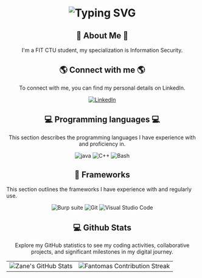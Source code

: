 <div align="center">
    <h1>
        <img src="https://readme-typing-svg.herokuapp.com?font=Jetbrains+mono&size=40&duration=3000&color=33FF33&center=true&vCenter=true&width=435&lines=Hey..+I'm+Michael;This+is..;..my+Github..;" alt="Typing SVG"/>
    </h1>
</div>
<div align="center">
    <h2>🚀 About Me 🚀</h2>
    <p>I'm a FIT CTU student, my specialization is Information Security.</p>
</div>
<div align="center">
    <h2>🌎 Connect with me 🌎</h2>
    <p> To connect with me, you can find my personal details on LinkedIn.</p>
    <a href="https://www.linkedin.com/in/michal-otamas-a26496313">
        <img src="https://img.shields.io/badge/LinkedIn-0077B5?style=for-the-badge&logo=linkedin&logoColor=white" alt="LinkedIn"/>
    </a>
</div>

<div align="center">
    <h2>💻 Programming languages 💻</h2>
    <p>This section describes the programming languages I have experience with and proficiency in.</p>
    <img src="https://img.shields.io/badge/C-007396?style=for-the-badge&logo=java&logoColor=white" alt="java" />
    <img src="https://img.shields.io/badge/C++-007396?style=for-the-badge&logo=c++&logoColor=white" alt="C++" />
     <img src="https://img.shields.io/badge/Bash-4EAA25?style=for-the-badge&logo=gnu-bash&logoColor=white" alt="Bash"/>
</div>
<h2 align="center" class="section-heading">🔧 Frameworks</h2>
<p>This section outlines the frameworks I have experience with and regularly use.</p>
<div align="center">
  <img src="https://img.shields.io/badge/Burp suite-20232A?style=for-the-badge&logo=react&logoColor=61DAFB" alt="Burp suite"/>
  <img src="https://img.shields.io/badge/Git-F05032?style=for-the-badge&logo=git&logoColor=white" alt="Git"/>
  <img src="https://img.shields.io/badge/Visual%20Studio%20Code-007ACC?style=for-the-badge&logo=visualstudiocode&logoColor=white" alt="Visual Studio Code"/>
  
</div>
<div align="center">
<h2 align="center" class="section-heading"> 💻 Github Stats</h2>
<p>Explore my GitHub statistics to see my coding activities, collaborative projects, and significant milestones in my digital journey.</p>
 <table align="center" width="100%" height="100%" >
    <tr>
       <td><img style="border: none;" src="https://github-profile-summary-cards.vercel.app/api/cards/profile-details?username=FantomasM&theme=github_dark" alt="Zane's GitHub Stats"/></td>   
       <td><img style="border: none;" src="https://github-readme-streak-stats.herokuapp.com/?user=FantomasM&theme=merko" alt="Fantomas Contribution Streak"/></td>
    </tr>
 </table>

 <table align="center" width="100%" height="100%" >
    <tr>
        <td><img style="border: none;" src="https://github-profile-summary-cards.vercel.app/api/cards/stats?username=FantomasM&theme=github_dark" alt="Fantomas GitHub Stats"/></td>
        <td><img style="border: none;" src="https://github-profile-summary-cards.vercel.app/api/cards/productive-time?username=FantomasM&theme=github_dark&utcOffset=10" alt="Zane's GitHub Stats"/>
        <td><img style="border: none;" src="https://github-profile-summary-cards.vercel.app/api/cards/repos-per-language?username=FantomasM&theme=github_dark" alt="Zane's GitHub Stats"/></td>
        <td><img style="border: none;" src="https://github-profile-summary-cards.vercel.app/api/cards/most-commit-language?username=FantomasM&theme=github_dark" alt="Zane's GitHub Stats"/></td>
    </tr>
 </table>
</div>

